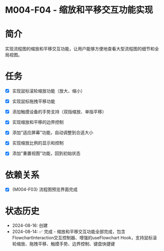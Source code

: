 # M004-F04 - 缩放和平移交互功能实现

# 简介
实现流程图的缩放和平移交互功能，让用户能够方便地查看大型流程图的细节和全局视图。

# 任务
- [x] 实现鼠标滚轮缩放功能（放大、缩小）
- [x] 实现鼠标拖拽平移功能
- [x] 添加触摸设备的手势支持（双指缩放、单指平移）
- [x] 实现缩放和平移的边界控制
- [x] 添加"适应屏幕"功能，自动调整到合适大小
- [x] 实现缩放比例的显示和控制
- [x] 添加"重置视图"功能，回到初始状态


# 依赖关系
- [x] {M004-F03} 流程图预览界面完成

# 状态历史
- 2024-08-16: 创建
- 2024-08-14: ✅ 完成 - 缩放和平移交互功能全部完成，包含FlowchartInteraction交互控制器、增强的useFlowchart Hook，支持鼠标滚轮缩放、拖拽平移、触摸手势、边界控制、键盘快捷键
